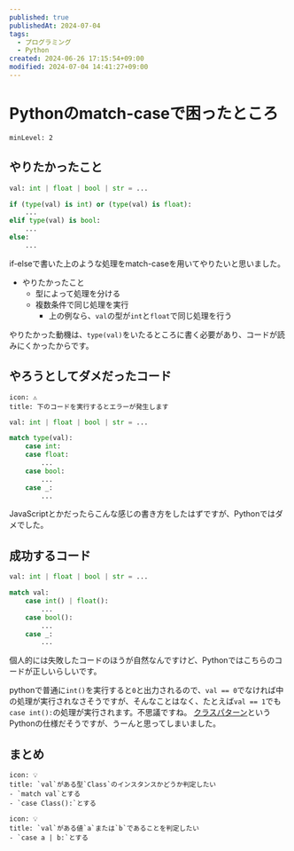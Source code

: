 ```yaml
---
published: true
publishedAt: 2024-07-04
tags:
  - プログラミング
  - Python
created: 2024-06-26 17:15:54+09:00
modified: 2024-07-04 14:41:27+09:00
---
```


# Pythonのmatch-caseで困ったところ

```table-of-contents
minLevel: 2
```

## やりたかったこと

```python
val: int | float | bool | str = ...

if (type(val) is int) or (type(val) is float):
    ...
elif type(val) is bool:
    ...
else:
    ...
```

if-elseで書いた上のような処理をmatch-caseを用いてやりたいと思いました。

- やりたかったこと
    - 型によって処理を分ける
    - 複数条件で同じ処理を実行
        - 上の例なら、`val`の型が`int`と`float`で同じ処理を行う

やりたかった動機は、`type(val)`をいたるところに書く必要があり、コードが読みにくかったからです。

## やろうとしてダメだったコード

```callout
icon: ⚠
title: 下のコードを実行するとエラーが発生します
```

```python
val: int | float | bool | str = ...

match type(val):
    case int:
    case float:
        ...
    case bool:
        ...
    case _:
        ...
```

JavaScriptとかだったらこんな感じの書き方をしたはずですが、Pythonではダメでした。

## 成功するコード

```python
val: int | float | bool | str = ...

match val:
    case int() | float():
        ...
    case bool():
        ...
    case _:
        ...
```

個人的には失敗したコードのほうが自然なんですけど、Pythonではこちらのコードが正しいらしいです。

pythonで普通に`int()`を実行すると`0`と出力されるので、`val == 0`でなければ中の処理が実行されなさそうですが、そんなことはなく、たとえば`val == 1`でも`case int():`の処理が実行されます。不思議ですね。
[クラスパターン](https://docs.python.org/ja/3/reference/compound_stmts.html#class-patterns)というPythonの仕様だそうですが、うーんと思ってしまいました。

## まとめ

```callout
icon: 💡
title: `val`がある型`Class`のインスタンスかどうか判定したい
- `match val`とする
- `case Class():`とする
```

```callout
icon: 💡
title: `val`がある値`a`または`b`であることを判定したい
- `case a | b:`とする
```
